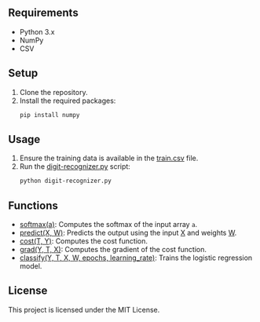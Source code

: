 
## Requirements

- Python 3.x
- NumPy
- CSV

## Setup

1. Clone the repository.
2. Install the required packages:
    ```sh
    pip install numpy
    ```

## Usage

1. Ensure the training data is available in the [train.csv](http://_vscodecontentref_/4) file.
2. Run the [digit-recognizer.py](http://_vscodecontentref_/5) script:
    ```sh
    python digit-recognizer.py
    ```

## Functions

- [softmax(a)](http://_vscodecontentref_/6): Computes the softmax of the input array `a`.
- [predict(X, W)](http://_vscodecontentref_/7): Predicts the output using the input [X](http://_vscodecontentref_/8) and weights [W](http://_vscodecontentref_/9).
- [cost(T, Y)](http://_vscodecontentref_/10): Computes the cost function.
- [grad(Y, T, X)](http://_vscodecontentref_/11): Computes the gradient of the cost function.
- [classify(Y, T, X, W, epochs, learning_rate)](http://_vscodecontentref_/12): Trains the logistic regression model.

## License

This project is licensed under the MIT License.